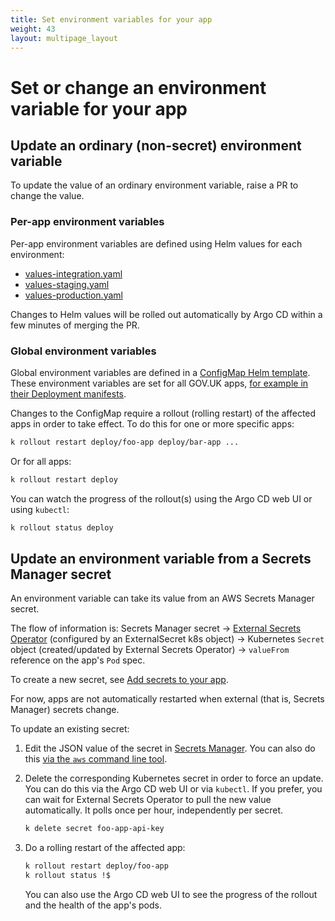 ```yaml
---
title: Set environment variables for your app
weight: 43
layout: multipage_layout
---
```


# Set or change an environment variable for your app

## Update an ordinary (non-secret) environment variable

To update the value of an ordinary environment variable, raise a PR to change the value.

### Per-app environment variables

Per-app environment variables are defined using Helm values for each environment:

- [values-integration.yaml](https://github.com/alphagov/govuk-helm-charts/blob/main/charts/app-config/values-integration.yaml)
- [values-staging.yaml](https://github.com/alphagov/govuk-helm-charts/blob/main/charts/app-config/values-staging.yaml)
- [values-production.yaml](https://github.com/alphagov/govuk-helm-charts/blob/main/charts/app-config/values-production.yaml)

Changes to Helm values will be rolled out automatically by Argo CD within a few minutes of merging the PR.

### Global environment variables

Global environment variables are defined in a [ConfigMap Helm template](https://github.com/alphagov/govuk-helm-charts/blob/main/charts/app-config/templates/env-configmap.yaml). These environment variables are set for all GOV.UK apps, [for example in their Deployment manifests](https://github.com/alphagov/govuk-helm-charts/blob/604440c/charts/generic-govuk-app/templates/deployment.yaml#L72-L74).

Changes to the ConfigMap require a rollout (rolling restart) of the affected apps in order to take effect. To do this for one or more specific apps:

```sh
k rollout restart deploy/foo-app deploy/bar-app ...
```

Or for all apps:

```sh
k rollout restart deploy
```

You can watch the progress of the rollout(s) using the Argo CD web UI or using `kubectl`:

```sh
k rollout status deploy
```

## Update an environment variable from a Secrets Manager secret

An environment variable can take its value from an AWS Secrets Manager secret.

The flow of information is: Secrets Manager secret -> [External Secrets Operator](https://external-secrets.io/) (configured by an ExternalSecret k8s object) -> Kubernetes `Secret` object (created/updated by External Secrets Operator) -> `valueFrom` reference on the app's `Pod` spec.

To create a new secret, see [Add secrets to your app](/kubernetes/manage-app/manage-secrets/).

For now, apps are not automatically restarted when external (that is, Secrets Manager) secrets change.

To update an existing secret:

1. Edit the JSON value of the secret in [Secrets Manager](https://eu-west-1.console.aws.amazon.com/secretsmanager/listsecrets?region=eu-west-1). You can also do this [via the `aws` command line tool](https://awscli.amazonaws.com/v2/documentation/api/latest/reference/secretsmanager/put-secret-value.html#examples).

2. Delete the corresponding Kubernetes secret in order to force an update. You can do this via the Argo CD web UI or via `kubectl`. If you prefer, you can wait for External Secrets Operator to pull the new value automatically. It polls once per hour, independently per secret.

    ```sh
    k delete secret foo-app-api-key
    ```

3. Do a rolling restart of the affected app:

    ```sh
    k rollout restart deploy/foo-app
    k rollout status !$
    ```

    You can also use the Argo CD web UI to see the progress of the rollout and the health of the app's pods.
